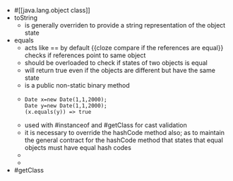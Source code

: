 - #[[java.lang.object class]]
- toString
	- is generally overriden to provide a string representation of the object state
- equals
	- acts like == by default {{cloze compare if the references are equal}}
	  checks if references point to same object
	- should be overloaded to check if states of two objects is equal
	- will return true even if the objects are different but have the same state
	- is a public non-static binary method
	- ```
	  Date x=new Date(1,1,2000);
	  Date y=new Date(1,1,2000);
	  (x.equals(y)) => true
	  ```
	- used with #instanceof and #getClass for cast validation
	- it is necessary to override the hashCode method also; as to maintain the general contract for the hashCode method that states that equal objects must have equal hash codes
	-
	-
- #getClass